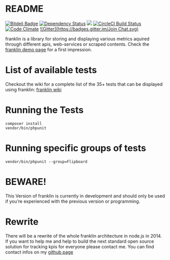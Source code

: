 # README

[![Bitdeli Badge](https://d2weczhvl823v0.cloudfront.net/Ephigenia/franklin/trend.png)](https://bitdeli.com/free "Bitdeli Badge")
[![Dependency Status](https://www.versioneye.com/user/projects/5432d8c284981f50720000a5/badge.svg?style=flat)](https://www.versioneye.com/user/projects/5432d8c284981f50720000a5)
<img src="https://scrutinizer-ci.com/g/Ephigenia/franklin/badges/quality-score.png?s=28d253b058abc7f0c31f0b2204549c09c16f4fa8" />
[![CircleCI Build Status](https://circleci.com/gh/Ephigenia/franklin/tree/master.png?circle-token=24e1bc42eaed3d81beb444519263dbcf3ddb0e88)](https://circleci.com/gh/Ephigenia/franklin/tree/master "Build Status of master")
[![Code Climate](https://codeclimate.com/github/Ephigenia/franklin/badges/gpa.svg)](https://codeclimate.com/github/Ephigenia/franklin)
[![Gitter](https://badges.gitter.im/Join Chat.svg)](https://gitter.im/Ephigenia/franklin?utm_source=badge&utm_medium=badge&utm_campaign=pr-badge)

franklin is a library for storing and displaying various metrics aquired through different apis, web-services or scraped contents. Check the [franklin demo page](http://franklin2.marceleichner.de/) for a first impression.

# List of available tests

Checkout the wiki for a complete list of the 35+ tests that can be displayed using franklin: [franklin wiki](https://github.com/Ephigenia/franklin/wiki)

# Running the Tests

	composer install
	vendor/bin/phpunit

# Running specific groups of tests

    vendor/bin/phpunit --group=Flipboard 

# BEWARE!

This Version of franklin is currently in development and should only be used if you’re experienced with the previous version or programming.

# Rewrite

There will be a rewrite of the whole franklin architecture in node.js in 2014. If you want to help me and help to build the next standard open source solution for tracking kpis for everyone please contact me. You can find contact infos on my [github page](https://github.com/Ephigenia)
